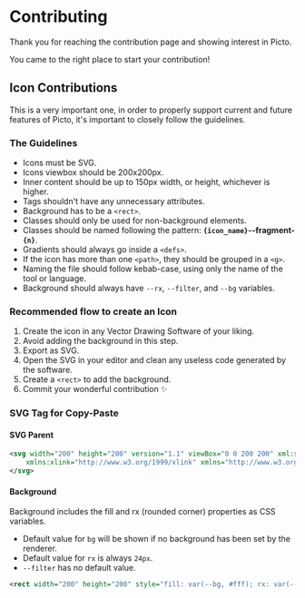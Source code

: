 # Contributing

Thank you for reaching the contribution page and showing interest in Picto.

You came to the right place to start your contribution!

## Icon Contributions

This is a very important one, in order to properly support current and future
features of Picto, it's important to closely follow the guidelines.

### The Guidelines

- Icons must be SVG.
- Icons viewbox should be 200x200px.
- Inner content should be up to 150px width, or height, whichever is higher.
- Tags shouldn't have any unnecessary attributes.
- Background has to be a `<rect>`.
- Classes should only be used for non-background elements.
- Classes should be named following the pattern:
  **`{icon_name}`--fragment-`{n}`**.
- Gradients should always go inside a `<defs>`.
- If the icon has more than one `<path>`, they should be grouped in a `<g>`.
- Naming the file should follow kebab-case, using only the name of the tool or
  language.
- Background should always have `--rx`, `--filter`, and `--bg` variables.

### Recommended flow to create an Icon

1. Create the icon in any Vector Drawing Software of your liking.
2. Avoid adding the background in this step.
3. Export as SVG.
4. Open the SVG in your editor and clean any useless code generated by the
   software.
5. Create a `<rect>` to add the background.
6. Commit your wonderful contribution ✨

### SVG Tag for Copy-Paste

#### SVG Parent

```xml
<svg width="200" height="200" version="1.1" viewBox="0 0 200 200" xml:space="preserve"
    xmlns:xlink="http://www.w3.org/1999/xlink" xmlns="http://www.w3.org/2000/svg">
</svg>
```

#### Background

Background includes the fill and rx (rounded corner) properties as CSS
variables.

- Default value for `bg` will be shown if no background has been set by the
  renderer.
- Default value for `rx` is always `24px`.
- `--filter` has no default value.

```xml
<rect width="200" height="200" style="fill: var(--bg, #fff); rx: var(--rx, 24px); filter: var(--filter); filter: var(--filter);" />
```
